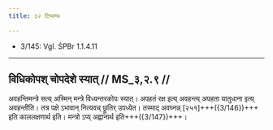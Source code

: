 ```yaml
---
title: ३२ टिप्पण्यः

---
```

- 3/145: Vgl. ŚPBr 1.1.4.11

____________________________________________


## विधिकोपश् चोपदेशे स्यात् // MS_३,२.९ //

अवहन्तिमन्त्रे सत्य् अस्मिन् मन्त्रे विध्यन्तरकोपः स्यात्। अपहतं रक्ष इत्य् अवहन्त्य् अपहता यातुधाना इत्य् अवहन्तीति। तत्र पक्षे ऽभावान् नित्यवच् छ्रूतिर् उपध्येत। तस्माद् अवघ्नन्न् [२५१]+++({3/146})+++ इति काललक्षणार्थ इति। मन्त्रो ऽप्य् अह्वानार्थ इति+++({3/147})+++।